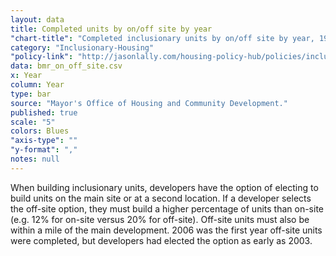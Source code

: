 ```yaml
---
layout: data
title: Completed units by on/off site by year
"chart-title": "Completed inclusionary units by on/off site by year, 1992-2014 Q1"
category: "Inclusionary-Housing"
"policy-link": "http://jasonlally.com/housing-policy-hub/policies/inclusionary-housing/"
data: bmr_on_off_site.csv
x: Year
column: Year
type: bar
source: "Mayor's Office of Housing and Community Development."
published: true
scale: "5"
colors: Blues
"axis-type": ""
"y-format": ","
notes: null
---
```


When building inclusionary units, developers have the option of electing to build units on the main site or at a second location. If a developer selects the off-site option, they must build a higher percentage of units than on-site (e.g. 12% for on-site versus 20% for off-site). Off-site units must also be within a mile of the main development. 2006 was the first year off-site units were completed, but developers had elected the option as early as 2003.